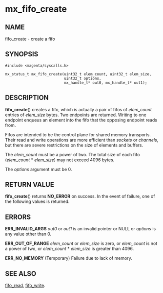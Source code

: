 # mx_fifo_create

## NAME

fifo_create - create a fifo

## SYNOPSIS

```
#include <magenta/syscalls.h>

mx_status_t mx_fifo_create(uint32_t elem_count, uint32_t elem_size,
                           uint32_t options,
                           mx_handle_t* out0, mx_handle_t* out1);

```

## DESCRIPTION

**fifo_create**() creates a fifo, which is actually a pair of fifos
of *elem_count* entries of *elem_size* bytes.  Two endpoints are
returned.  Writing to one endpoint enqueus an element into the fifo
that the opposing endpoint reads from.

Fifos are intended to be the control plane for shared memory transports.
Their read and write operations are more efficient than *sockets* or
*channels*, but there are severe restrictions on the size of elements
and buffers.

The *elem_count* must be a power of two.  The total size of each fifo
(*elem_count* * *elem_size*) may not exceed 4096 bytes.

The *options* argument must be 0.

## RETURN VALUE

**fifo_create**() returns **NO_ERROR** on success. In the event of
failure, one of the following values is returned.

## ERRORS

**ERR_INVALID_ARGS**  *out0* or *out1* is an invalid pointer or NULL or
*options* is any value other than 0.

**ERR_OUT_OF_RANGE**  *elem_count* or *elem_size* is zero, or *elem_count*
is not a power of two, or *elem_count* * *elem_size* is greater than 4096.

**ERR_NO_MEMORY**  (Temporary) Failure due to lack of memory.


## SEE ALSO

[fifo_read](fifo_read.md),
[fifo_write](fifo_write.md).
